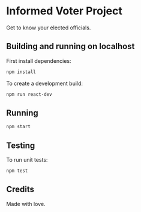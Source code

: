 # Informed Voter Project

Get to know your elected officials.

## Building and running on localhost

First install dependencies:

```sh
npm install
```

To create a development build:

```sh
npm run react-dev
```

## Running

```sh
npm start
```

## Testing

To run unit tests:

```sh
npm test
```

## Credits

Made with love.
